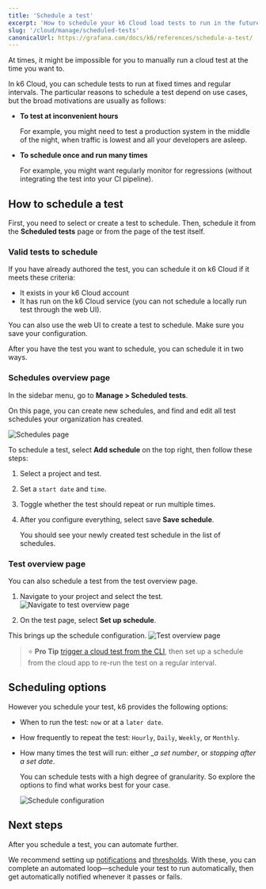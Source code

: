 ```yaml
---
title: 'Schedule a test'
excerpt: 'How to schedule your k6 Cloud load tests to run in the future and at regular intervals.'
slug: '/cloud/manage/scheduled-tests'
canonicalUrl: https://grafana.com/docs/k6/references/schedule-a-test/
---
```


At times, it might be impossible for you to manually run a cloud test at the time you want to.

In k6 Cloud, you can schedule tests to run at fixed times and regular intervals.
The particular reasons to schedule a test depend on use cases, but the broad motivations are usually as follows:

- **To test at inconvenient hours**

  For example, you might need to test a production system in the middle of the night, when traffic is lowest and all your developers are asleep.

- **To schedule once and run many times**

  For example, you might want regularly monitor for regressions (without integrating the test into your CI pipeline).

## How to schedule a test

First, you need to select or create a test to schedule.
Then, schedule it from the **Scheduled tests** page or from the page of the test itself.

### Valid tests to schedule

If you have already authored the test, you can schedule it on k6 Cloud if it meets these criteria:

- It exists in your k6 Cloud account
- It has run on the k6 Cloud service
  (you can not schedule a locally run test through the web UI).

You can also use the web UI to create a test to schedule.
Make sure you save your configuration.

After you have the test you want to schedule, you can schedule it in two ways.

### Schedules overview page

In the sidebar menu, go to **Manage > Scheduled tests**.

On this page, you can create new schedules, and find and edit all test schedules your organization has created.

![Schedules page](./images/Scheduling-a-test/schedules-page.png)

To schedule a test, select **Add schedule** on the top right, then follow these steps:

1. Select a project and test.
1. Set a `start date` and `time`.
1. Toggle whether the test should repeat or run multiple times.
1. After you configure everything, select save **Save schedule**.

   You should see your newly created test schedule in the list of schedules.

### Test overview page

You can also schedule a test from the test overview page.

1. Navigate to your project and select the test.
![Navigate to test overview page](./images/Scheduling-a-test/goto-test-overview-page.png)

1. On the test page, select **Set up schedule**.

  This brings up the schedule configuration.
![Test overview page](./images/Scheduling-a-test/test-overview-page.png)

<!-- Scheduling is a great tool for re-running  -->

> ⭐ **Pro Tip**
> [trigger a cloud test from the CLI](/cloud/creating-and-running-a-test/cloud-tests-from-the-cli), then set up a schedule from the cloud app to re-run the test on a regular interval.


## Scheduling options

However you schedule your test, k6 provides the following options:

- When to run the test: `now` or at a `later date`.
- How frequently to repeat the test: `Hourly`, `Daily`, `Weekly`, or `Monthly`.
- How many times the test will run: either __a set number_, or _stopping after a set date_.

  You can schedule tests with a high degree of granularity.
  So explore the options to find what works best for your case.

  ![Schedule configuration](./images/Scheduling-a-test/schedule-configuration.png)

## Next steps

After you schedule a test, you can automate further.

We recommend setting up [notifications](/cloud/manage/notifications) and [thresholds](/using-k6/thresholds).
With these, you can complete an automated loop&mdash;schedule your test to run automatically, then get automatically notified whenever it passes or fails.

